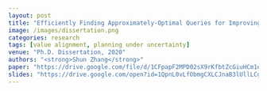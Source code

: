 ```yaml
---
layout: post
title: "Efficiently Finding Approximately-Optimal Queries for Improving Policies and Guaranteeing Safety"
image: /images/dissertation.png
categories: research
tags: [value alignment, planning under uncertainty]
venue: "Ph.D. Dissertation, 2020"
authors: "<strong>Shun Zhang</strong>"
paper: "https://drive.google.com/file/d/1CFpapF2MPD02sX9rKfbtZcGiuHCm1ea5/view?usp=sharing"
slides: "https://drive.google.com/open?id=1QpnL0vLfObmgCXLCJnaB3lUllLCgnIDq"
---
```

